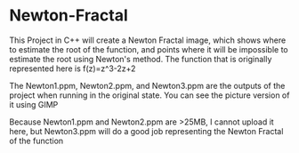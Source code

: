 # Newton-Fractal
This Project in C++ will create a Newton Fractal image, which shows where to estimate the root of the function, and points where it will be impossible to estimate the root using Newton's method. The function that is originally represented here is f(z)=z^3-2z+2

The Newton1.ppm, Newton2.ppm, and Newton3.ppm are the outputs of the project when running in the original state. You can see the picture version of it using GIMP

Because Newton1.ppm and Newton2.ppm are >25MB, I cannot upload it here, but Newton3.ppm will do a good job representing the Newton Fractal of the function
